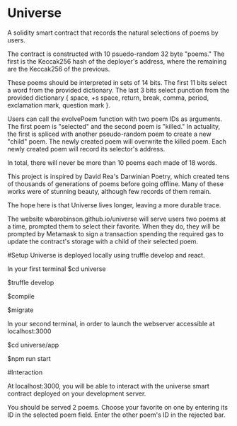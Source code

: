 # Universe
A solidity smart contract that records the natural selections of poems by users.

The contract is constructed with 10 psuedo-random 32 byte "poems." The first is the Keccak256 hash of the deployer's address, where the remaining are the Keccak256 of the previous.

These poems should be interpreted in sets of 14 bits. The first 11 bits select a word from the provided dictionary. The last 3 bits select punction from the provided dictionary { space, +s space, return, break, comma, period, exclamation mark, question mark }.

Users can call the evolvePoem function with two poem IDs as arguments. The first poem is "selected" and the second poem is "killed." In actuality, the first is spliced with another pseudo-random poem to create a new "child" poem. The newly created poem will overwrite the killed poem. Each newly created poem will record its selector's address.

In total, there will never be more than 10 poems each made of 18 words.

This project is inspired by David Rea's Darwinian Poetry, which created tens of thousands of generations of poems before going offline. Many of these works were of stunning beauty, although few records of them remain.

The hope here is that Universe lives longer, leaving a more durable trace.

The website wbarobinson.github.io/universe will serve users two poems at a time, prompted them to select their favorite. When they do, they will be prompted by Metamask to sign a transaction spending the required gas to update the contract's storage with a child of their selected poem.


#Setup
Universe is deployed locally using truffle develop and react.

In your first terminal
$cd universe

$truffle develop

$compile

$migrate

In your second terminal, in order to launch the webserver accessible at localhost:3000

$cd universe/app

$npm run start

#Interaction

At localhost:3000, you will be able to interact with the universe smart contract deployed on your development server.

You should be served 2 poems. 
Choose your favorite on one by entering its ID in the selected poem field. Enter the other poem's ID in the rejected bar.


